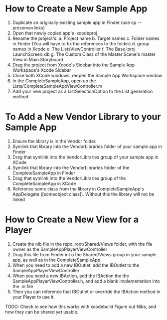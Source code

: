 

# How to Create a New Sample App
1. Duplicate an originally existing sample app in Finder (use cp --preserve=links)
2. Open that newly copied app's .xcodeproj
3. Rename the project's:
  a. Project name
  b. Target names
  c. Folder names in Finder (You will have to fix the references to the folder)
  d. group names in Xcode
  e. The ListsViewController
  f. The Base.lproj LaunchScreen.xib
  g. The Custom Class of the Master Scene's master View in Main.Storyboard
4. Drag the project from Xcode's Sidebar into the Sample App Workspace's Xcode Sidebar
5. Close both XCode windows, reopen the Sample App Workspace window
6. In the CompleteSampleApp, open up the Lists/CompleteSampleAppViewController.m
7. Add your new project as a ListSelectionOption to the List generation method

# To Add a New Vendor Library to your Sample App
1. Ensure the library is in the Vendor folder.
2. Symlink that library into the VendorLibraries folder of your sample app in Finder
3. Drag that symlink into the VendorLibraries group of your sample app in XCode
4. Symlink that library into the VendorLibraries folder of the CompleteSampleApp in Finder
5. Drag that symlink into the VendorLibraries group of the CompleteSampleApp in XCode
6. Reference some class from the library in CompleteSampleApp's AppDelegate ([someobject class]).  Without this the library will not be linked

# How to Create a New View for a Player
1. Create the nib file in the repo_root/Shared/Views folder, with the file owner as the SampleAppPlayerViewController
2. Drag this file from Finder int o the Shared/Views group in your sample app, as well as in the CompleteSampleApp.
3. When you need to add a new IBOutlet, add the IBOutlet to the SampleAppPlayerViewController
4. When you need a new IBAction, add the IBAction the the SampleAppPlayerViewController.h, and add a blank implementation into the .m file
5. Then you can reference that IBOutlet or override the IBAction method in your Player to use it.

TODO:
Check to see how this works with xcodebuild
Figure out Nibs, and how they can be shared yet usable.